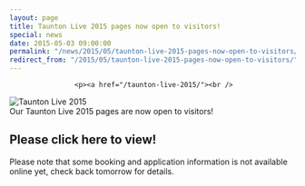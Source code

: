 ```yaml
---
layout: page
title: Taunton Live 2015 pages now open to visitors!
special: news
date: 2015-05-03 09:00:00
permalink: "/news/2015/05/taunton-live-2015-pages-now-open-to-visitors/"
redirect_from: "/2015/05/taunton-live-2015-pages-now-open-to-visitors/"
---
```

<section>

                    
                    <p><a href="/taunton-live-2015/"><br />
<img src="http://www.tauntonfestival.org.uk/wp-content/uploads/2015/05/Taunton-Live-Logo_2C_web_sized.png" alt="Taunton Live 2015" class="alignleft size-full wp-image-1152" /><br />
Our Taunton Live 2015 pages are now open to visitors!</p>
<h2>Please click here to view!</h2>
<p></a></p>
<p>Please note that some booking and application information is not available online yet, check back tomorrow for details.</p>

                
</section>
